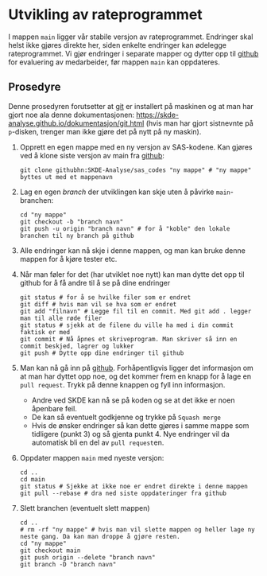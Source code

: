 # Utvikling av rateprogrammet

I mappen `main` ligger vår stabile versjon av rateprogrammet. Endringer skal helst ikke gjøres direkte her, siden enkelte endringer kan ødelegge rateprogrammet. Vi gjør endringer i separate mapper og dytter opp til [github](https://github.com/SKDE-Analyse/sas_codes) for evaluering av medarbeider, før mappen `main` kan oppdateres.

## Prosedyre

Denne prosedyren forutsetter at [git](https://git-scm.com/) er installert på maskinen og at man har gjort noe ala denne dokumentasjonen: <https://skde-analyse.github.io/dokumentasjon/git.html> (hvis man har gjort sistnevnte på `p`-disken, trenger man ikke gjøre det på nytt på ny maskin).

1. Opprett en egen mappe med en ny versjon av SAS-kodene. Kan gjøres ved å klone siste versjon av main fra [github](https://github.com/SKDE-Analyse/sas_codes):

       git clone githubhn:SKDE-Analyse/sas_codes "ny mappe" # "ny mappe" byttes ut med et mappenavn

2. Lag en egen *branch* der utviklingen kan skje uten å påvirke `main`-branchen:

       cd "ny mappe"
       git checkout -b "branch navn"
       git push -u origin "branch navn" # for å "koble" den lokale branchen til ny branch på github

3. Alle endringer kan nå skje i denne mappen, og man kan bruke denne mappen for å kjøre tester etc.
4. Når man føler for det (har utviklet noe nytt) kan man dytte det opp til github for å få andre til å se på dine endringer

       git status # for å se hvilke filer som er endret
       git diff # hvis man vil se hva som er endret
       git add "filnavn" # Legge fil til en commit. Med git add . legger man til alle røde filer
       git status # sjekk at de filene du ville ha med i din commit faktisk er med
       git commit # Nå åpnes et skriveprogram. Man skriver så inn en commit beskjed, lagrer og lukker
       git push # Dytte opp dine endringer til github

5. Man kan nå gå inn på [github](https://github.com/SKDE-Analyse/sas_codes). Forhåpentligvis ligger det informasjon om at man har dyttet opp noe, og det kommer frem en knapp for å lage en `pull request`. Trykk på denne knappen og fyll inn informasjon.  
    - Andre ved SKDE kan nå se på koden og se at det ikke er noen åpenbare feil.
    - De kan så eventuelt godkjenne og trykke på `Squash merge`
    - Hvis de ønsker endringer så kan dette gjøres i samme mappe som tidligere (punkt 3) og så gjenta punkt 4. Nye endringer vil da automatisk bli en del av `pull request`en.
6. Oppdater mappen `main` med nyeste versjon:

       cd ..
       cd main
       git status # Sjekke at ikke noe er endret direkte i denne mappen
       git pull --rebase # dra ned siste oppdateringer fra github
7. Slett branchen (eventuelt slett mappen)

       cd ..
       # rm -rf "ny mappe" # hvis man vil slette mappen og heller lage ny neste gang. Da kan man droppe å gjøre resten.
       cd "ny mappe"
       git checkout main
       git push origin --delete "branch navn"
       git branch -D "branch navn"
